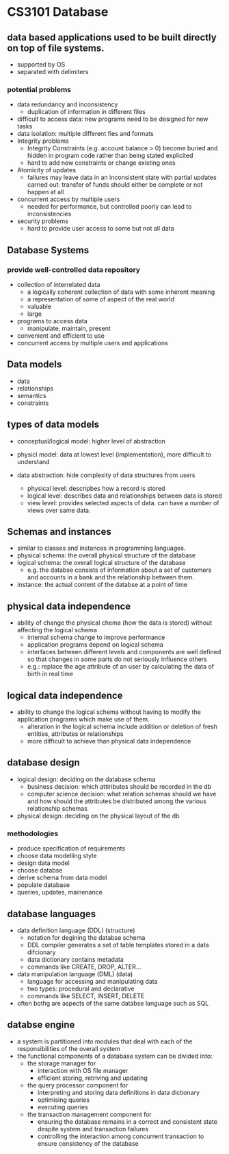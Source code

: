 # CS3101 Database

## data based applications used to be built directly on top of file systems.
* supported by OS
* separated with delimiters
### potential problems
* data redundancy and inconsistency
    * duplication of information in different files
* difficult to access data: new programs need to be designed for new tasks
* data isolation: multiple different fies and formats
* Integrity problems
    * Integrity Constraints (e.g. account balance > 0) become buried and hidden in program code rather than being stated explicited
    * hard to add new constraints or change existing ones
* Atomicity of updates
    * failures may leave data in an inconsistent state with partial updates carried out: transfer of funds should either be complete or not happen at all
* concurrent access by multiple users
    * needed for performance, but controlled poorly can lead to inconsistencies
* security problems
    * hard to provide user access to some but not all data

## Database Systems
### provide well-controlled data repository
* collection of interrelated data
    * a logically coherent collection of data with some inherent meaning
    * a representation of some of aspect of the real world
    * valuable
    * large
* programs to access data
    * manipulate, maintain, present
* convenient and efficient to use
* concurrent access by multiple users and applications

## Data models
* data
* relationships
* semantics
* constraints

## types of data models
* conceptual/logical model: higher level of abstraction
* physicl model: data at lowest level (implementation), more difficult to understand

* data abstraction: hide complexity of data structures from users
    * physical level: descripbes how a record is stored
    * logical level: describes data and relationships between data is stored
    * view level: provides selected aspects of data. can have a number of views over same data.

## Schemas and instances
* similar to classes and instances in programming languages.
* physical schema: the overall physical structure of the database
* logical schema: the overall logical structure of the database
    * e.g. the databse consists of information about a set of customers and accounts in a bank and the relationship between them.
* instance: the actual content of the databse at a point of time

## physical data independence
* ability of change the physical chema (how the data is stored) without affecting the logical schema
    * internal schema change to improve performance
    * application programs depend on logical schema
    * interfaces between different levels and components are well defined so that changes in some parts do not seriously influence others
    * e.g.: replace the age attribute of an user by calculating the data of birth in real time
## logical data independence
* ability to change the logical schema without having to modify the application programs which make use of them.
    * alteration in the logical schema include addition or deletion of fresh entities, attributes or relationships
    * more difficult to achieve than physical data independence

## database design
* logical design: deciding on the database schema
    * business decision: which attiributes should be recorded in the db
    * computer science decision: what relation schemas should we have and how should the attributes be distributed among the various relationship schemas
* physical design: deciding on the physical layout of the db

### methodologies
* produce specification of requirements
* choose data modelling style
* design data model
* choose databse
* derive schema from data model
* populate database
* queries, updates, mainenance

## database languages
* data definition language (DDL) (structure)
    * notation for degining the databse schema
    * DDL compiler generates a set of table templates stored in a data difcionary
    * data dictionary contains metadata
    * commands like CREATE, DROP, ALTER...
* data manipulation language (DML) (data)
    * language for accessing and manipulating data
    * two types: procedural and declarative
    * commands like SELECT, INSERT, DELETE
* often bothg are aspects of the same databse language such as SQL
## databse engine
* a system is partitioned into modules that deal with each of the responsibilities of the overall system
* the functional components of a database system can be divided into:
    * the storage manager for
        * interaction with OS file manager
        * efficient storing, retriving and updating
    * the query processor component for
        * interpreting and storing data definitions in data dictionary
        * optimising queries
        * executing queries
    * the transaction management component for
        * ensuring the database remains in a correct and consistent state despite system and transaction failures
        * controlling the interaction among concurrent transaction to ensure consistency of the database